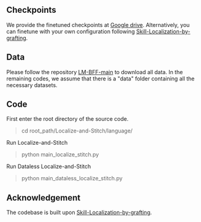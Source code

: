 ## Checkpoints
We provide the finetuned checkpoints at [Google drive](https://drive.google.com/drive/folders/1liy0pWMrLzpa9rZ3TBRkfOw-NtMoksLg?usp=sharing). Alternatively, you can finetune with your own configuration following [Skill-Localization-by-grafting](https://github.com/abhishekpanigrahi1996/Skill-Localization-by-grafting).

## Data
Please follow the repository [LM-BFF-main](https://github.com/princeton-nlp/LM-BFF#prepare-the-data) to download all data. In the remaining codes, we assume that there is a "data" folder containing all the necessary datasets.

## Code
First enter the root directory of the source code.
> cd root_path/Localize-and-Stitch/language/

Run Localize-and-Stitch
> python main_localize_stitch.py

Run Dataless Localize-and-Stitch
> python main_dataless_localize_stitch.py

## Acknowledgement
The codebase is built upon [Skill-Localization-by-grafting](https://github.com/abhishekpanigrahi1996/Skill-Localization-by-grafting).
